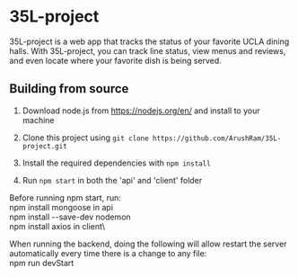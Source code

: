 # 35L-project

35L-project is a web app that tracks the status of your favorite UCLA dining halls. With 35L-project, you can track line status, view menus and reviews, and even locate where your favorite dish is being served. 

## Building from source

1. Download node.js from https://nodejs.org/en/ and install to your machine

2. Clone this project using `git clone https://github.com/ArushRam/35L-project.git`

3. Install the required dependencies with `npm install`

4. Run `npm start` in both the 'api' and 'client' folder

Before running npm start, run: \
npm install mongoose in api \
npm install --save-dev nodemon\
npm install axios in client\

When running the backend, doing the following will allow restart the server automatically every time there is a change to any file: \
npm run devStart

